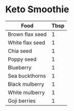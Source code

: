 # Keto Smoothie

| Food            | Tbsp |
|-----------------|------|
| Brown flax seed | 1    |
| White flax seed | 1    |
| Chia seed       | 1    |
| Poppy seed      | 1    |
| Blueberry       | 1    |
| Sea buckthorns  | 1    |
| Black mulberry  | 1    |
| White mulberry  | 1    |
| Goji berries    | 1    |
